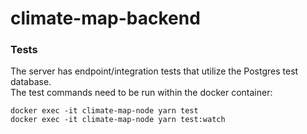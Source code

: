 # climate-map-backend

### Tests
The server has endpoint/integration tests that utilize the Postgres test database.  
The test commands need to be run within the docker container:
        
    docker exec -it climate-map-node yarn test
    docker exec -it climate-map-node yarn test:watch